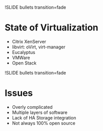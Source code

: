 !SLIDE bullets transition=fade

# State of Virtualization #

* Citrix XenServer
* libvirt: oVirt, virt-manager
* Eucalyptus
* VMWare
* Open Stack

!SLIDE bullets transition=fade

# Issues #

* Overly complicated
* Multiple layers of software
* Lack of HA Storage integration
* Not always 100% open source 
